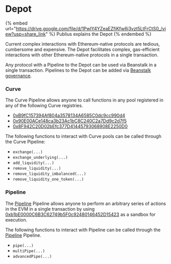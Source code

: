 # Depot

{% embed url="https://drive.google.com/file/d/1PwIY4YZeaEZfiKfw6j3vzt5LtFrCtS0_/view?usp=share_link" %}
Publius explains the Depot
{% endembed %}

Current complex interactions with Ethereum-native protocols are tedious, cumbersome and expensive. The Depot facilitates complex, gas-efficient interactions with other Ethereum-native protocols in a single transaction.

Any protocol with a Pipeline to the Depot can be used via Beanstalk in a single transaction. Pipelines to the Depot can be added via [Beanstalk governance](../governance/beanstalk/).

### Curve

The Curve Pipeline allows anyone to call functions in any pool registered in any of the following Curve registries.

* [0xB9fC157394Af804a3578134A6585C0dc9cc990d4](https://etherscan.io/address/0xB9fC157394Af804a3578134A6585C0dc9cc990d4#readContract)
* [0x90E00ACe148ca3b23Ac1bC8C240C2a7Dd9c2d7f5](https://etherscan.io/address/0x90E00ACe148ca3b23Ac1bC8C240C2a7Dd9c2d7f5#readContract)
* [0x8F942C20D02bEfc377D41445793068908E2250D0](https://etherscan.io/address/0x8F942C20D02bEfc377D41445793068908E2250D0#readContract)

The following functions to interact with Curve pools can be called through the Curve Pipeline:

* `exchange(...)`
* `exchange_underlying(...)`
* `add_liquidity(...)`
* `remove_liquidity(...)`
* `remove_liquidity_imbalanced(...)`
* `remove_liquidity_one_token(...)`

### Pipeline

The [Pipeline](../ecosystem/pipeline.md) Pipeline allows anyone to perform an arbitrary series of actions in the EVM in a single transaction by using [0xb1bE0000C6B3C62749b5F0c92480146452D15423](https://etherscan.io/address/0xb1bE0000C6B3C62749b5F0c92480146452D15423) as a sandbox for execution.

The following functions to interact with Pipeline can be called through the [Pipeline](../ecosystem/pipeline.md) Pipeline.

* `pipe(...)`
* `multiPipe(...)`
* `advancedPipe(...)`
